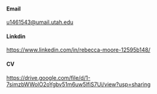 #### Email
u1461543@umail.utah.edu

#### Linkdin
https://www.linkedin.com/in/rebecca-moore-12595b148/

#### CV
https://drive.google.com/file/d/1-7simzbWWolO2oYgbv51m6uw5lfiS7Ui/view?usp=sharing
